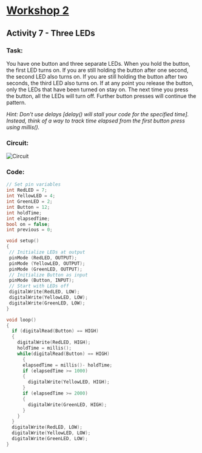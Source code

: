 # [Workshop 2](https://Snowflower2020.github.io/BMES/Workshops/Workshop2)

## Activity 7 - Three LEDs

### Task:
You have one button and three separate LEDs. When you hold the button, the first LED turns on. If you are still holding the button after one second, the second LED also turns on. If you are still holding the button after two seconds, the third LED also turns on. If at any point you release the button, only the LEDs that have been turned on stay on. The next time you press the button, all the LEDs will turn off. Further button presses will continue the pattern.

*Hint: Don’t use delays [delay() will stall your code for the specified time]. Instead, think of a way to track time elapsed from the first button press using millis().*
### Circuit:
![Circuit](https://Snowflower2020.github.io/BMES/Workshops/Workshop2/Activity7/W2A7.png)
### Code: 
```c++
// Set pin variables 
int RedLED = 7; 
int YellowLED = 4; 
int GreenLED = 2; 
int Button = 12; 
int holdTime;
int elapsedTime;
bool on = false;
int previous = 0;

void setup() 
{  
 // Initialize LEDs at output
 pinMode (RedLED, OUTPUT); 
 pinMode (YellowLED, OUTPUT); 
 pinMode (GreenLED, OUTPUT); 	
 // Initialize Button as input
 pinMode (Button, INPUT);
 // Start with LEDs off 
 digitalWrite(RedLED, LOW);
 digitalWrite(YellowLED, LOW);
 digitalWrite(GreenLED, LOW);
}

void loop() 
{
  if (digitalRead(Button) == HIGH)
  {
    digitalWrite(RedLED, HIGH);
    holdTime = millis();
    while(digitalRead(Button) == HIGH)
      {
      elapsedTime = millis()- holdTime;
      if (elapsedTime >= 1000)
      {
        digitalWrite(YellowLED, HIGH);
      }
      if (elapsedTime >= 2000)
      {
        digitalWrite(GreenLED, HIGH);
      }
    }
  }
  digitalWrite(RedLED, LOW);
  digitalWrite(YellowLED, LOW);
  digitalWrite(GreenLED, LOW);
}
```
